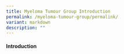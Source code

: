 ```yaml
---
title: Myeloma Tumour Group Introduction
permalink: /myeloma-tumour-group/permalink/
variant: markdown
description: ""
---
```

#### Introduction